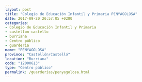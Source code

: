 ```yaml
---
layout: post
title: "Colegio de Educación Infantil y Primaria PENYAGOLOSA"
date: 2017-09-20 20:57:05 +0200
categories:
- Colegio de Educación Infantil y Primaria
- castellon-castello
- burriana
- Centro público
- guarderia
name: "PENYAGOLOSA"
province: "Castellón/Castelló"
location: "Burriana"
code: "12000613"
type: "Centro público"
permalink: /guarderias/penyagolosa.html
---
```

